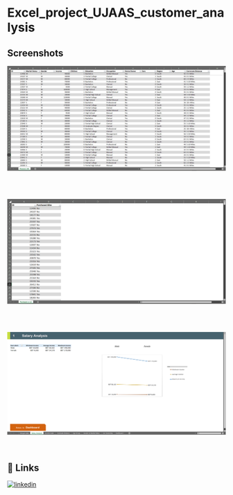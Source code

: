 # Excel_project_UJAAS_customer_analysis



## Screenshots

![S](https://github.com/dipu1591/Excel_project_UJAAS_customer_analysis/blob/main/Screenshots/1.PNG)

<br/>

<br/>

![S](https://github.com/dipu1591/Excel_project_UJAAS_customer_analysis/blob/main/Screenshots/2.PNG)



<br/>

<br/>

![S](https://github.com/dipu1591/Excel_project_UJAAS_customer_analysis/blob/main/Screenshots/5.PNG)

<br/>



## 🔗 Links
[![linkedin](https://img.shields.io/badge/linkedin-0A66C2?style=for-the-badge&logo=linkedin&logoColor=white)](https://www.linkedin.com/in/dipu1591/)
